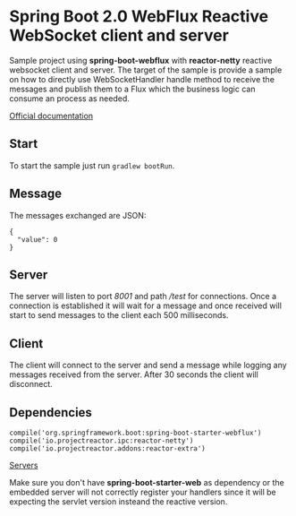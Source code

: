 # Spring Boot 2.0 WebFlux Reactive WebSocket client and server

Sample project using **spring-boot-webflux** with **reactor-netty** reactive websocket client and server. The target of the sample is provide a sample on how to directly use WebSocketHandler handle method to receive the messages and publish them to a Flux which the business logic can consume an process as needed. 

[Official documentation](https://docs.spring.io/spring/docs/current/spring-framework-reference/web-reactive.html#webflux-websocket)

## Start

To start the sample just run `gradlew bootRun`.

## Message

The messages exchanged are JSON:

```
{
  "value": 0
}
```

## Server

The server will listen to port *8001* and path */test* for connections. Once a connection is established it will wait for a message and once received will start to send messages to the client each 500 milliseconds.

## Client

The client will connect to the server and send a message while logging any messages received from the server. After 30 seconds the client will disconnect.

## Dependencies

```
compile('org.springframework.boot:spring-boot-starter-webflux')
compile('io.projectreactor.ipc:reactor-netty')
compile('io.projectreactor.addons:reactor-extra')
```

[Servers](https://docs.spring.io/spring/docs/current/spring-framework-reference/web-reactive.html#webflux-httphandler)

Make sure you don't have **spring-boot-starter-web** as dependency or the embedded server will not correctly register your handlers since it will be expecting the servlet version insteand the reactive version.